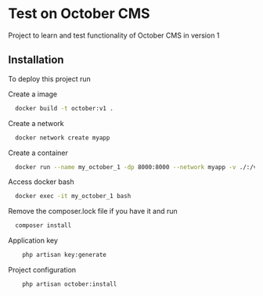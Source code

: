 
# Test on October CMS

Project to learn and test functionality of October CMS in version 1


## Installation

To deploy this project run

Create a image
```bash
  docker build -t october:v1 .
```
Create a network
```bash
  docker network create myapp
```
Create a container
```bash
  docker run --name my_october_1 -dp 8000:8000 --network myapp -v ./:/var/www/html october:v1
```
Access docker bash
```bash
  docker exec -it my_october_1 bash
```
Remove the composer.lock file if you have it and run
```bash
  composer install
```
Application key
```bash
    php artisan key:generate
```
Project configuration
```bash
    php artisan october:install
```
